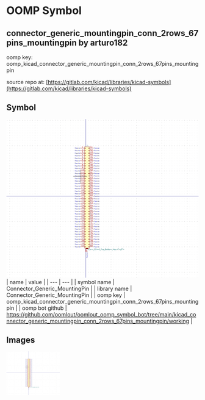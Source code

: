 # OOMP Symbol  
## connector_generic_mountingpin_conn_2rows_67pins_mountingpin  by arturo182  
  
oomp key: oomp_kicad_connector_generic_mountingpin_conn_2rows_67pins_mountingpin  
  
source repo at: [https://gitlab.com/kicad/libraries/kicad-symbols](https://gitlab.com/kicad/libraries/kicad-symbols)  
## Symbol  
  
[![working.png](working_600.png)](working.png)  
| name | value | 
| --- | --- | 
| symbol name | Connector_Generic_MountingPin | 
| library name | Connector_Generic_MountingPin | 
| oomp key | oomp_kicad_connector_generic_mountingpin_conn_2rows_67pins_mountingpin | 
| oomp bot github | https://github.com/oomlout/oomlout_oomp_symbol_bot/tree/main/kicad_connector_generic_mountingpin_conn_2rows_67pins_mountingpin/working | 
## Images  
  
[![working.png](working_140.png)](working.png)  
